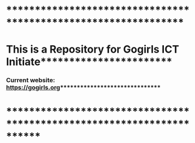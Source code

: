# ***************************************************************
# This is a Repository for Gogirls ICT Initiate***********************
### Current website: https://gogirls.org******************************
# **********************************************************************